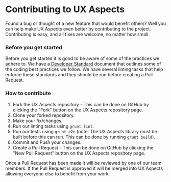 # Contributing to UX Aspects

Found a bug or thought of a new feature that would benefit others? Well you can help make UX Aspects even better by contributing to the project.
Contributing is easy, and all fixes are welcome, no matter how small.

### Before you get started

Before you get started it is good to be aware of some of the practices we adhere to. We have a [Developer Standard](https://github.com/UXAspects/UXAspects/blob/develop/guides/developer-standard.md) document that outlines some of the coding best practices we follow. We have several linting tasks that help enforce these standards and they should be run before creating a Pull Request.

### How to contribute

1. Fork the UX Aspects repository - This can be done on GitHub by clicking the "Fork" button on the UX Aspects repository page.
2. Clone your forked repository.
3. Make your fix/changes.
4. Run our linting tasks using `grunt lint`.
5. Run our tests using `grunt e2e` (note: The UX Aspects library must be built before this can run. This can be done by running `grunt build`).
6. Commit and Push your changes.
7. Create a Pull Request - This can be done on GitHub by clicking the "New Pull Request" button on the UX Aspects repository page.

Once a Pull Request has been made it will be reviewed by one of our team members. If the Pull Request is approved it will be merged into UX Aspects allowing everyone else to benefit from your work.
